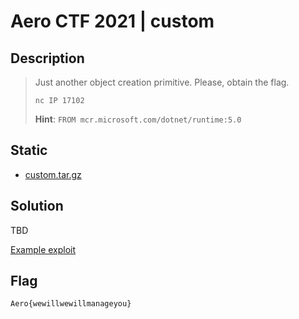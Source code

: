# Aero CTF 2021 | custom

## Description

> Just another object creation primitive. Please, obtain the flag.
> 
> `nc IP 17102`
> 
> __Hint__: `FROM mcr.microsoft.com/dotnet/runtime:5.0`

## Static

- [custom.tar.gz](custom.tar.gz)

## Solution

TBD

[Example exploit](exploit.py)

## Flag

`Aero{wewillwewillmanageyou}`
